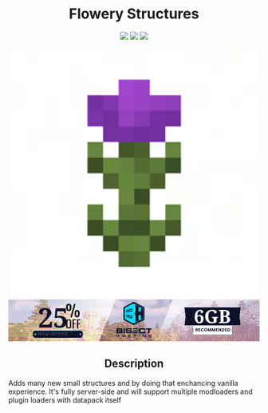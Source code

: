 
<h1 align="center"> Flowery Structures </h1>

<p align="center">
<img src="https://img.shields.io/badge/version-Alpha-yellow?style=for-the-badge">
<img src="https://img.shields.io/badge/Minecraft-1.18.2-62B47A?style=for-the-badge&logo=minecraft">
</a>
<a href="https://discord.gg/e668hCBGK4">
<img src="https://img.shields.io/discord/910192650576085033?label=discord&style=for-the-badge">
</a>
</p>

<p align="center">
    <img width="500" height="500" src="icon.png">


<a href="https://bisecthosting.com/fox" align="center">
    <img src="bisect.png">
</a></p>

<h2 align="center">Description</h2>
Adds many new small structures and by doing that enchancing vanilla experience. It's fully server-side and will support multiple modloaders and plugin loaders with datapack itself
